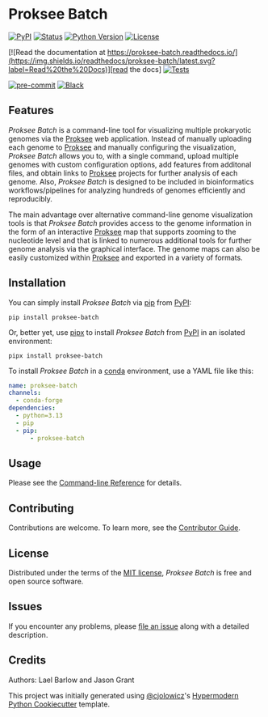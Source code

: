 # Proksee Batch

[![PyPI](https://img.shields.io/pypi/v/proksee-batch.svg)][pypi_]
[![Status](https://img.shields.io/pypi/status/proksee-batch.svg)][status]
[![Python Version](https://img.shields.io/pypi/pyversions/proksee-batch)][python version]
[![License](https://img.shields.io/pypi/l/proksee-batch)][license]

[![Read the documentation at https://proksee-batch.readthedocs.io/](https://img.shields.io/readthedocs/proksee-batch/latest.svg?label=Read%20the%20Docs)][read the docs]
[![Tests](https://github.com/stothard-group/proksee-batch/workflows/Tests/badge.svg)][tests]

[![pre-commit](https://img.shields.io/badge/pre--commit-enabled-brightgreen?logo=pre-commit&logoColor=white)][pre-commit]
[![Black](https://img.shields.io/badge/code%20style-black-000000.svg)][black]

[pypi_]: https://pypi.org/project/proksee-batch/
[status]: https://pypi.org/project/proksee-batch/
[python version]: https://pypi.org/project/proksee-batch
[read the docs]: https://proksee-batch.readthedocs.io/
[tests]: https://github.com/stothard-group/proksee-batch/actions?workflow=Tests
[pre-commit]: https://github.com/pre-commit/pre-commit
[black]: https://github.com/psf/black

## Features

_Proksee Batch_ is a command-line tool for visualizing multiple prokaryotic
genomes via the [Proksee] web application. Instead of manually uploading each
genome to [Proksee] and manually configuring the visualization, _Proksee Batch_
allows you to, with a single command, upload multiple genomes with custom
configuration options, add features from additonal files, and obtain links to
[Proksee] projects for further analysis of each genome. Also, _Proksee Batch_ is
designed to be included in bioinformatics workflows/pipelines for analyzing
hundreds of genomes efficiently and reproducibly.

The main advantage over alternative command-line genome visualization tools is
that _Proksee Batch_ provides access to the genome information in the form of an
interactive [Proksee] map that supports zooming to the nucleotide level and that
is linked to numerous additional tools for further genome analysis via the
graphical interface. The genome maps can also be easily customized within
[Proksee] and exported in a variety of formats.

## Installation

You can simply install _Proksee Batch_ via [pip] from [PyPI]:

```console
pip install proksee-batch
```

Or, better yet, use [pipx] to install _Proksee Batch_ from [PyPI] in an isolated environment:

```console
pipx install proksee-batch
```

To install _Proksee Batch_ in a [conda] environment, use a YAML file like this:

```yaml
name: proksee-batch
channels:
  - conda-forge
dependencies:
  - python=3.13
  - pip
  - pip:
      - proksee-batch
```

## Usage

Please see the [Command-line Reference] for details.

## Contributing

Contributions are welcome.
To learn more, see the [Contributor Guide].

## License

Distributed under the terms of the [MIT license][license],
_Proksee Batch_ is free and open source software.

## Issues

If you encounter any problems,
please [file an issue] along with a detailed description.

## Credits

Authors: Lael Barlow and Jason Grant

This project was initially generated using [@cjolowicz]'s [Hypermodern Python Cookiecutter] template.

[@cjolowicz]: https://github.com/cjolowicz
[pypi]: https://pypi.org/
[hypermodern python cookiecutter]: https://github.com/cjolowicz/cookiecutter-hypermodern-python
[file an issue]: https://github.com/stothard-group/proksee-batch/issues
[pip]: https://pip.pypa.io/
[pipx]: https://pipx.pypa.io/stable/
[conda]: https://docs.conda.io/en/latest/
[proksee]: https://proksee.ca

<!-- github-only -->

[license]: https://github.com/stothard-group/proksee-batch/blob/main/LICENSE
[contributor guide]: https://github.com/stothard-group/proksee-batch/blob/main/CONTRIBUTING.md
[command-line reference]: https://proksee-batch.readthedocs.io/en/latest/usage.html
